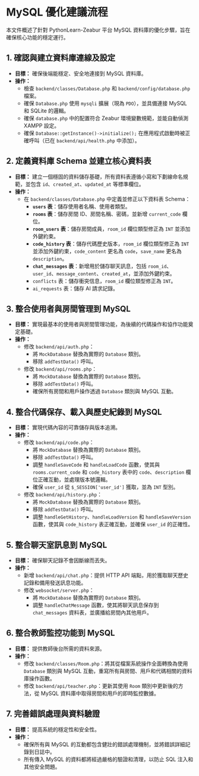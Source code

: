 # MySQL 優化建議流程

本文件概述了針對 PythonLearn-Zeabur 平台 MySQL 資料庫的優化步驟，旨在確保核心功能的穩定運行。

## 1. 確認與建立資料庫連線及設定

*   **目標：** 確保後端能穩定、安全地連接到 MySQL 資料庫。
*   **操作：**
    *   檢查 `backend/classes/Database.php` 和 `backend/config/database.php` 檔案。
    *   確保 `Database.php` 使用 `mysqli` 擴展（現為 `PDO`），並具備連接 MySQL 和 SQLite 的邏輯。
    *   確保 `database.php` 中的配置符合 Zeabur 環境變數規範，並能自動偵測 XAMPP 設定。
    *   確保 `Database::getInstance()->initialize();` 在應用程式啟動時被正確呼叫（已在 `backend/api/health.php` 中添加）。

## 2. 定義資料庫 Schema 並建立核心資料表

*   **目標：** 建立一個穩固的資料儲存基礎，所有資料表遵循小寫和下劃線命名規範，並包含 `id`、`created_at`、`updated_at` 等標準欄位。
*   **操作：**
    *   在 `backend/classes/Database.php` 中定義並修正以下資料表 Schema：
        *   **`users` 表**：儲存使用者名稱、使用者類型。
        *   **`rooms` 表**：儲存房間 ID、房間名稱、密碼，並新增 `current_code` 欄位。
        *   **`room_users` 表**：儲存房間成員，`room_id` 欄位類型修正為 `INT` 並添加外鍵約束。
        *   **`code_history` 表**：儲存代碼歷史版本，`room_id` 欄位類型修正為 `INT` 並添加外鍵約束，`code_content` 更名為 `code`，`save_name` 更名為 `description`。
        *   **`chat_messages` 表**：新增用於儲存聊天訊息，包括 `room_id`、`user_id`、`message_content`、`created_at`，並添加外鍵約束。
        *   `conflicts` 表：儲存衝突信息，`room_id` 欄位類型修正為 `INT`。
        *   `ai_requests` 表：儲存 AI 請求記錄。

## 3. 整合使用者與房間管理到 MySQL

*   **目標：** 實現最基本的使用者與房間管理功能，為後續的代碼操作和協作功能奠定基礎。
*   **操作：**
    *   修改 `backend/api/auth.php`：
        *   將 `MockDatabase` 替換為實際的 `Database` 類別。
        *   移除 `addTestData()` 呼叫。
    *   修改 `backend/api/rooms.php`：
        *   將 `MockDatabase` 替換為實際的 `Database` 類別。
        *   移除 `addTestData()` 呼叫。
        *   確保所有房間和用戶操作透過 `Database` 類別與 MySQL 互動。

## 4. 整合代碼保存、載入與歷史紀錄到 MySQL

*   **目標：** 實現代碼內容的可靠儲存與版本追溯。
*   **操作：**
    *   修改 `backend/api/code.php`：
        *   將 `MockDatabase` 替換為實際的 `Database` 類別。
        *   移除 `addTestData()` 呼叫。
        *   調整 `handleSaveCode` 和 `handleLoadCode` 函數，使其與 `rooms.current_code` 和 `code_history` 表中的 `code`、`description` 欄位正確互動，並處理版本號邏輯。
        *   確保 `user_id` 從 `$_SESSION['user_id']` 獲取，並為 `INT` 型別。
    *   修改 `backend/api/history.php`：
        *   將 `MockDatabase` 替換為實際的 `Database` 類別。
        *   移除 `addTestData()` 呼叫。
        *   調整 `handleGetHistory`、`handleLoadVersion` 和 `handleSaveVersion` 函數，使其與 `code_history` 表正確互動，並確保 `user_id` 的正確性。

## 5. 整合聊天室訊息到 MySQL

*   **目標：** 確保聊天記錄不會因斷線而丟失。
*   **操作：**
    *   新增 `backend/api/chat.php`：提供 HTTP API 端點，用於獲取聊天歷史記錄和備用發送訊息功能。
    *   修改 `websocket/server.php`：
        *   將 `MockDatabase` 替換為實際的 `Database` 類別。
        *   調整 `handleChatMessage` 函數，使其將聊天訊息保存到 `chat_messages` 資料表，並廣播給房間內其他用戶。

## 6. 整合教師監控功能到 MySQL

*   **目標：** 提供教師後台所需的資料來源。
*   **操作：**
    *   修改 `backend/classes/Room.php`：將其從檔案系統操作全面轉換為使用 `Database` 類別與 MySQL 互動，重寫所有與房間、用戶和代碼相關的資料庫操作函數。
    *   修改 `backend/api/teacher.php`：更新其使用 `Room` 類別中更新後的方法，從 MySQL 資料庫中取得房間和用戶的即時監控數據。

## 7. 完善錯誤處理與資料驗證

*   **目標：** 提高系統的穩定性和安全性。
*   **操作：**
    *   確保所有與 MySQL 的互動都包含健壯的錯誤處理機制，並將錯誤詳細記錄到日誌中。
    *   所有傳入 MySQL 的資料都將經過嚴格的驗證和清理，以防止 SQL 注入和其他安全問題。 